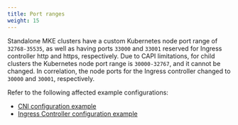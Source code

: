 ```yaml
---
title: Port ranges
weight: 15
---
```


Standalone MKE clusters have a custom Kubernetes node port range of
`32768-35535`, as well as having ports `33000` and `33001` reserved for
Ingress controller http and https, respectively. Due to CAPI limitations, for
child clusters the Kubernetes node port range is `30000-32767`, and it cannot
be changed. In correlation, the node ports for the Ingress controller changed
to `30000` and `30001`, respectively.

Refer to the following affected example configurations:

- [CNI configuration example](../../container-network-interface/cni-configuration-example/)
- [Ingress Controller configuration example](../../../configuration/ingress/#example-ingress-controller-configuration)